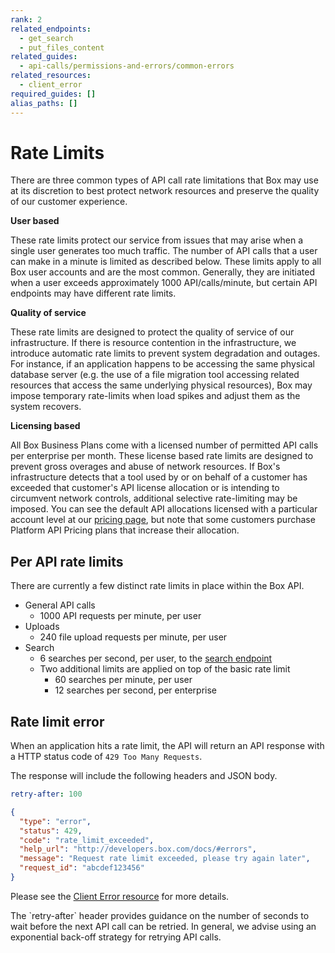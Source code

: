 ```yaml
---
rank: 2
related_endpoints: 
  - get_search
  - put_files_content
related_guides: 
  - api-calls/permissions-and-errors/common-errors
related_resources: 
  - client_error
required_guides: []
alias_paths: []
---
```


# Rate Limits

There are three common types of API call rate limitations that Box may use at 
its discretion to best protect network resources and preserve the quality of our
customer experience. 

**User based**

These rate limits protect our service from issues that may arise when a single
user generates too much traffic. The number of API calls that a user can make in
a minute is limited as described below. These limits apply to all Box user
accounts and are the most common. Generally, they are initiated when a
user exceeds approximately 1000 API/calls/minute, but certain API endpoints may
have different rate limits.

**Quality of service**

These rate limits are designed to protect the quality of service of our
infrastructure. If there is resource contention in the infrastructure, we
introduce automatic rate limits to prevent system degradation and outages.
For instance, if an application happens to be accessing the same physical
database server (e.g. the use of a file migration tool accessing related
resources that access the same underlying physical resources), Box may impose
temporary rate-limits when load spikes and adjust them as the system recovers.

**Licensing based**

All Box Business Plans come with a licensed number of permitted API calls per
enterprise per month. These license based rate limits are designed to prevent
gross overages and abuse of network resources. If Box's infrastructure detects 
that a tool used by or on behalf of a customer has exceeded that customer's API
license allocation or is intending to circumvent network controls, additional
selective rate-limiting may be imposed. You can see the default API allocations
licensed with a particular account level at our [pricing page][pricing], but 
note that some customers purchase Platform API Pricing plans that
increase their allocation. 

## Per API rate limits

There are currently a few distinct rate limits in place within the Box API.

* General API calls
  * 1000 API requests per minute, per user
* Uploads
  * 240 file upload requests per minute, per user
* Search
  * 6 searches per second, per user, to the [search endpoint][search]
  * Two additional limits are applied on top of the basic rate limit
    * 60 searches per minute, per user
    * 12 searches per second, per enterprise

## Rate limit error

When an application hits a rate limit, the API will return an API response with
a HTTP status code of `429 Too Many Requests`.

The response will include the following headers and JSON body.

```yaml
retry-after: 100
```

```json
{
  "type": "error",
  "status": 429,
  "code": "rate_limit_exceeded",
  "help_url": "http://developers.box.com/docs/#errors",
  "message": "Request rate limit exceeded, please try again later",
  "request_id": "abcdef123456"
}
```

Please see the [Client Error resource](resource://client_error) for more details.

<Message type='notice'>
  The `retry-after` header provides guidance on the number of seconds to wait
  before the next API call can be retried. In general, we advise using an
  exponential back-off strategy for retrying API calls.
</Message>

[search]: e://get_search
[pricing]: https://www.box.com/pricing
